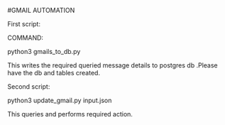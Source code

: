 
#GMAIL AUTOMATION


First script:

COMMAND: 

python3 gmails_to_db.py

This writes the required queried message details to postgres db .Please have the db and tables created.

Second script:

python3 update_gmail.py input.json

This queries and performs required action.

